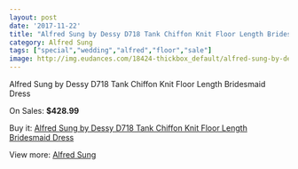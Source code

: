 ```yaml
---
layout: post
date: '2017-11-22'
title: "Alfred Sung by Dessy D718 Tank Chiffon Knit Floor Length Bridesmaid Dress"
category: Alfred Sung
tags: ["special","wedding","alfred","floor","sale"]
image: http://img.eudances.com/18424-thickbox_default/alfred-sung-by-dessy-d718-tank-chiffon-knit-floor-length-bridesmaid-dress.jpg
---
```

Alfred Sung by Dessy D718 Tank Chiffon Knit Floor Length Bridesmaid Dress

On Sales: **$428.99**
<a href="https://www.eudances.com/en/alfred-sung/5432-alfred-sung-by-dessy-d718-tank-chiffon-knit-floor-length-bridesmaid-dress.html"><amp-img layout="responsive" width="600" height="600" src="//img.eudances.com/18424-thickbox_default/alfred-sung-by-dessy-d718-tank-chiffon-knit-floor-length-bridesmaid-dress.jpg" alt="Alfred Sung by Dessy D718 Tank Chiffon Knit Floor Length Bridesmaid Dress 0" /></a>
<a href="https://www.eudances.com/en/alfred-sung/5432-alfred-sung-by-dessy-d718-tank-chiffon-knit-floor-length-bridesmaid-dress.html"><amp-img layout="responsive" width="600" height="600" src="//img.eudances.com/18425-thickbox_default/alfred-sung-by-dessy-d718-tank-chiffon-knit-floor-length-bridesmaid-dress.jpg" alt="Alfred Sung by Dessy D718 Tank Chiffon Knit Floor Length Bridesmaid Dress 1" /></a>

Buy it: [Alfred Sung by Dessy D718 Tank Chiffon Knit Floor Length Bridesmaid Dress](https://www.eudances.com/en/alfred-sung/5432-alfred-sung-by-dessy-d718-tank-chiffon-knit-floor-length-bridesmaid-dress.html "Alfred Sung by Dessy D718 Tank Chiffon Knit Floor Length Bridesmaid Dress")

View more: [Alfred Sung](https://www.eudances.com/en/52-alfred-sung "Alfred Sung")